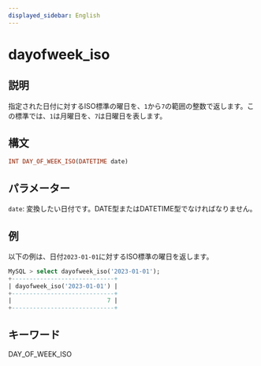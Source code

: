```yaml
---
displayed_sidebar: English
---
```


# dayofweek_iso

## 説明

指定された日付に対するISO標準の曜日を、`1`から`7`の範囲の整数で返します。この標準では、`1`は月曜日を、`7`は日曜日を表します。

## 構文

```Haskell
INT DAY_OF_WEEK_ISO(DATETIME date)
```

## パラメーター

`date`: 変換したい日付です。DATE型またはDATETIME型でなければなりません。

## 例

以下の例は、日付`2023-01-01`に対するISO標準の曜日を返します。

```SQL
MySQL > select dayofweek_iso('2023-01-01');
+-----------------------------+
| dayofweek_iso('2023-01-01') |
+-----------------------------+
|                           7 |
+-----------------------------+
```

## キーワード

DAY_OF_WEEK_ISO
